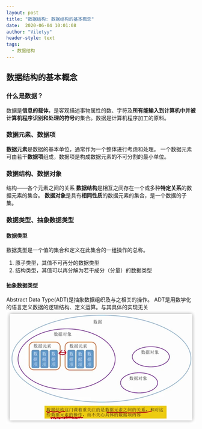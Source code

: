 ```yaml
---
layout: post
title: "数据结构: 数据结构的基本概念"
date:  2020-06-04 10:01:08
author: "Viletyy"
header-style: text
tags:
  - 数据结构
---
```

## 数据结构的基本概念
### 什么是数据？
数据是**信息的载体**，是客观描述事物属性的数、字符及**所有能输入到计算机中并被计算机程序识别和处理的符号**的集合。数据是计算机程序加工的原料。

### 数据元素、数据项
**数据元素**是数据的基本单位，通常作为一个整体进行考虑和处理。
一个数据元素可由若干**数据项**组成，数据项是构成数据元素的不可分割的最小单位。

### 数据结构、数据对象
结构——各个元素之间的关系
**数据结构**是相互之间存在一个或多种**特定关系**的数据元素的集合。
**数据对象**是具有**相同性质**的数据元素的集合，是一个数据的子集。

### 数据类型、抽象数据类型
#### 数据类型
数据类型是一个值的集合和定义在此集合的一组操作的总称。

1. 原子类型，其值不可再分的数据类型
2. 结构类型，其值可以再分解为若干成分（分量）的数据类型

#### 抽象数据类型
Abstract Data Type(ADT)是抽象数据组织及与之相关的操作。
ADT是用数学化的语言定义数据的逻辑结构、定义运算。与其具体的实现无关
![6306d39d3c017943b7ba33f6aec85ed3.jpeg](/img/in-post/2020-06-04-datastruct-basic-concept-01.jpeg)
